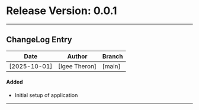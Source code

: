 # Release Version: 0.0.1
---------------------------------------------------------------------------
## ChangeLog Entry

| **Date**     | **Author**    | **Branch** |
|--------------|---------------|------------|
| [2025-10-01] | [Igee Theron] | [main]     |

#### Added
- Initial setup of application

---